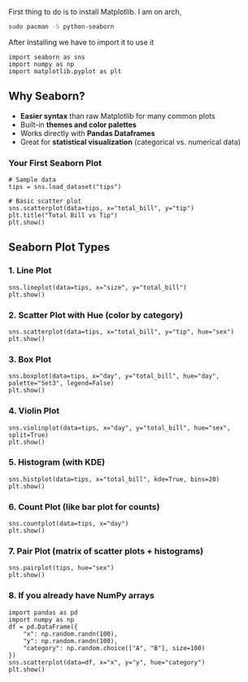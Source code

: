 First thing to do is to install Matplotlib. I am on arch,
```bash
sudo pacman -S python-seaborn
```

After Installing we have to import it to use it
```run-python
import seaborn as sns
import numpy as np
import matplotlib.pyplot as plt
```

## Why Seaborn?
* **Easier syntax** than raw Matplotlib for many common plots
* Built-in **themes and color palettes**
* Works directly with **Pandas Dataframes**
* Great for **statistical visualization** (categorical vs. numerical data)

### Your First Seaborn Plot

```run-python
# Sample data
tips = sns.load_dataset("tips")

# Basic scatter plot
sns.scatterplot(data=tips, x="total_bill", y="tip")
plt.title("Total Bill vs Tip")
plt.show()
```

## Seaborn Plot Types
### 1. Line Plot
```run-python
sns.lineplot(data=tips, x="size", y="total_bill")
plt.show()
```

### 2. Scatter Plot with Hue (color by category)

```run-python
sns.scatterplot(data=tips, x="total_bill", y="tip", hue="sex")
plt.show()
```

### 3. Box Plot

```run-python
sns.boxplot(data=tips, x="day", y="total_bill", hue="day", palette="Set3", legend=False)
plt.show()
```

### 4. Violin Plot

```run-python
sns.violinplot(data=tips, x="day", y="total_bill", hue="sex", split=True)
plt.show()
```

### 5. Histogram (with KDE)

```run-python
sns.histplot(data=tips, x="total_bill", kde=True, bins=20)
plt.show()
```

### 6. Count Plot (like bar plot for counts)

```run-python
sns.countplot(data=tips, x="day")
plt.show()
```

### 7. Pair Plot (matrix of scatter plots + histograms)

```run-python
sns.pairplot(tips, hue="sex")
plt.show()
```

### 8. If you already have NumPy arrays

```run-python
import pandas as pd
import numpy as np
df = pd.DataFrame({
	"x": np.random.randn(100),
	"y": np.random.randn(100),
	"category": np.random.choice(["A", "B"], size=100)
})
sns.scatterplot(data=df, x="x", y="y", hue="category")
plt.show()
```
